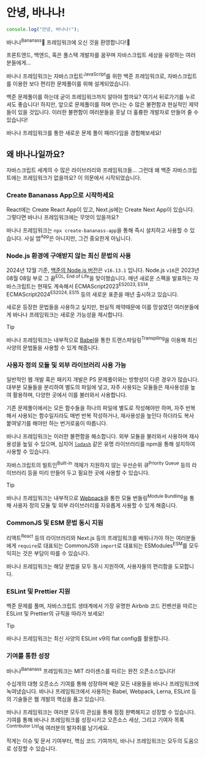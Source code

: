 <!-- markdownlint-disable-next-line md026 -->
# 안녕, 바나나!

```javascript
console.log("안녕, 바나나!");
```

바나나<sup>Bananass</sup>🍌 프레임워크에 오신 것을 환영합니다!🎉

프론트엔드, 백엔드, 혹은 풀스택 개발자를 꿈꾸며 자바스크립트 세상을 유랑하는 여러분들에게...

바나나 프레임워크는 자바스크립트<sup>JavaScript</sup>를 위한 백준 프레임워크로, 자바스크립트를 이용한 보다 편리한 문제풀이를 위해 설계되었습니다.

백준 문제풀이를 하는데 굳이 프레임워크까지 알아야 할까요? 여기서 뒤로가기를 누르셔도 좋습니다! 하지만, 앞으로 문제풀이를 하며 만나는 수 많은 불편함과 현실적인 제약들이 있을 것입니다. 이러한 불편함이 여러분들을 훗날 더 훌륭한 개발자로 만들어 줄 수 있습니다!

바나나 프레임워크를 통한 새로운 문제 풀이 패러다임을 경험해보세요!

## 왜 바나나일까요?

자바스크립트 세계의 수 많은 라이브러리와 프레임워크들... 그런데 왜 백준 자바스크립트에는 프레임워크가 없을까요? 이 의문에서 시작되었습니다.

### Create Bananass App으로 시작하세요

React에는 Create React App이 있고, Next.js에는 Create Next App이 있습니다. 그렇다면 바나나 프레임워크에는 무엇이 있을까요?

바나나 프레임워크는 `npx create-bananass-app`을 통해 즉시 설치하고 사용할 수 있습니다. 사실 앱<sup>App</sup>은 아니지만, 그건 중요한게 아닙니다.

### Node.js 환경에 구애받지 않는 최신 문법의 사용

2024년 12월 기준, [백준의 Node.js 버전](https://help.acmicpc.net/language/info)은 `v16.13.1` 입니다. Node.js `v16`은 2023년 08월 08일 부로 그 끝<sup>EOL, End of Life</sup>을 맞이했습니다. 매년 새로운 스펙을 발표하는 자바스크립트는 현재도 계속해서 ECMAScript2023<sup>ES2023, ES14</sup>, ECMAScript2024<sup>ES2024, ES15</sup> 등의 새로운 표준을 매년 출시하고 있습니다.

새로운 등장한 문법들을 사용하고 싶지만, 현실적 제약때문에 이를 망설였던 여러분들에게 바나나 프레임워크는 새로운 가능성을 제시합니다.

> [!TIP]
>
> 바나나 프레임워크는 내부적으로 [Babel](https://babeljs.io/)을 통한 트랜스파일링<sup>Transpiling</sup>을 이용해 최신 사양의 문법들을 사용할 수 있게 해줍니다.

### 사용자 정의 모듈 및 외부 라이브러리 사용 가능

일반적인 웹 개발 혹은 패키지 개발은 PS 문제풀이와는 방향성이 다른 경우가 많습니다. 대부분 모듈들을 분리하여 별도의 파일에 넣고, 자주 사용되는 모듈들은 재사용성을 높여 활용하며, 다양한 곳에서 이를 불러와서 사용합니다.

기존 문제풀이에서는 모든 함수들을 하나의 파일에 별도로 작성해야만 하며, 자주 반복해서 사용되는 함수일지라도 매번 반복 작성하거나, 재사용성을 높인다 하더라도 복사 붙여넣기를 해야만 하는 번거로움이 따릅니다.

바나나 프레임워크는 이러한 불편함을 해소합니다. 외부 모듈을 불러와서 사용하며 재사용성을 높일 수 있으며, 심지어 [`lodash`](https://www.npmjs.com/package/lodash) 같은 유명 라이브러리를 npm을 통해 설치하여 사용할 수 있습니다.

자바스크립트의 빌트인<sup>Built-in</sup> 객체가 지원하지 않는 우선순위 큐<sup>Priority Queue</sup> 등의 라이브러리 등을 미리 만들어 두고 필요한 곳에 사용할 수 있습니다.

> [!TIP]
>
> 바나나 프레임워크는 내부적으로 [Webpack](https://webpack.js.org/)을 통한 모듈 번들링<sup>Module Bundling</sup>을 통해 사용자 정의 모듈 및 외부 라이브러리를 자유롭게 사용할 수 있게 해줍니다.

### CommonJS 및 ESM 문법 동시 지원

리액트<sup>React</sup> 등의 라이브러리와 Next.js 등의 프레임워크를 배워나가야 하는 여러분들에게 `require`로 대표되는 CommonJS와 `import`로 대표되는 ESModules<sup>ESM</sup>를 모두 익히는 것은 부담이 따를 수 있습니다.

바나나 프레임워크는 해당 문법을 모두 동시 지원하여, 사용자들의 편리함을 도모합니다.

### ESLint 및 Prettier 지원

백준 문제를 풀며, 자바스크립트 생태계에서 가장 유명한 Airbnb 코드 컨벤션을 따르는 ESLint 및 Prettier의 규칙을 따라가 보세요!

> [!TIP]
>
> 바나나 프레임워크는 최신 사양의 ESLint v9의 flat config를 활용합니다.

### 기여를 통한 성장

바나나<sup>Bananass</sup> 프레임워크는 MIT 라이센스를 따르는 완전 오픈소스입니다!

수십개의 대형 오픈소스 기여를 통해 성장하며 배운 모든 내용들을 바나나 프레임워크에 녹여냈습니다. 바나나 프레임워크에서 사용하는 Babel, Webpack, Lerna, ESLint 등의 기술들은 웹 개발의 핵심을 품고 있습니다.

바나나 프레임워크는 여러분 모두의 관심을 통해 점점 완벽해지고 성장할 수 있습니다. 기여를 통해 바나나 프레임워크를 성장시키고 오픈소스 세상, 그리고 기여자 목록<sup>Contributor List</sup>에 여러분의 발자취를 남기세요.

작게는 이슈 및 문서 기여부터, 핵심 코드 기여까지, 바나나 프레임워크는 모두의 도움으로 성장할 수 있습니다.
